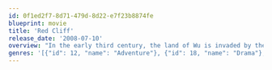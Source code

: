 ```yaml
---
id: 0f1ed2f7-8d71-479d-8d22-e7f23b8874fe
blueprint: movie
title: 'Red Cliff'
release_date: '2008-07-10'
overview: "In the early third century, the land of Wu is invaded by the warlord Cao Cao and his million soldiers. The ruler of Wu, Sun Quan, calls on the rival warlord Liu Bei for help, but their two armies are still badly outnumbered. However, the Wu strategist Zhou Yu sees that Cao Cao's army is unused to battling on the sea, which may just give them a chance if they can exploit this weakness properly."
genres: '[{"id": 12, "name": "Adventure"}, {"id": 18, "name": "Drama"}, {"id": 28, "name": "Action"}]'
---
```

